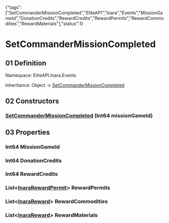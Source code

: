 {"tags":["SetCommanderMissionCompleted","EliteAPI","Inara","Events","MissionGameId","DonationCredits","RewardCredits","RewardPermits","RewardCommodities","RewardMaterials"],"status":1}

# SetCommanderMissionCompleted

## 01 Definition

Namespace: <span class='code'>EliteAPI.Inara.Events</span>

Inheritance: <span class='code'>Object</span> → <span class='code'>[SetCommanderMissionCompleted](../../../EliteAPI/Inara/Events/SetCommanderMissionCompleted.html)</span>

## 02 Constructors

### <span class='code'>[SetCommanderMissionCompleted](../../../EliteAPI/Inara/Events/SetCommanderMissionCompleted.html)</span> (<span class='code'>Int64</span> missionGameId)

## 03 Properties

### <span class='code'>Int64</span> MissionGameId

### <span class='code'>Int64</span> DonationCredits

### <span class='code'>Int64</span> RewardCredits

### <span class='code'>List<[InaraRewardPermit](../../../EliteAPI/Inara/Events/InaraRewardPermit.html)></span> RewardPermits

### <span class='code'>List<[InaraReward](../../../EliteAPI/Inara/Events/InaraReward.html)></span> RewardCommodities

### <span class='code'>List<[InaraReward](../../../EliteAPI/Inara/Events/InaraReward.html)></span> RewardMaterials

